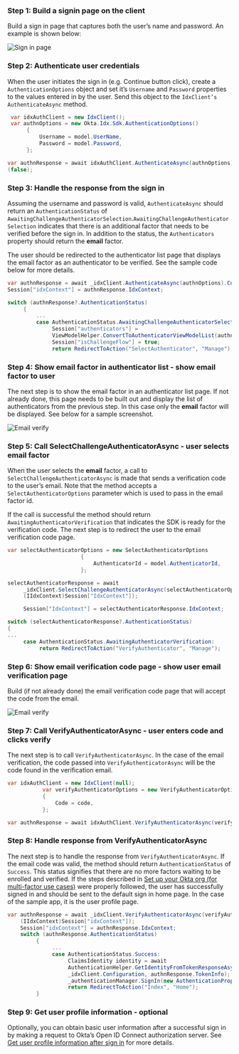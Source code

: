 ### Step 1: Build a signin page on the client

Build a sign in page that captures both the user’s name and
password. An example is shown below:

<div class="common-image-format">

![Sign in page](/img/oie-embedded-sdk/oie-embedded-sdk-use-case-simple-sign-on-screenshot-sign-in.png
 "Sign in page")

</div>

### Step 2: Authenticate user credentials

When the user initiates the sign in (e.g. Continue button click),
create a `AuthenticationOptions` object and set it’s `Username` and
`Password` properties to the values entered in by the user. Send this
object to the `IdxClient’s AuthenticateAsync` method.

```csharp
 var idxAuthClient = new IdxClient();
 var authnOptions = new Okta.Idx.Sdk.AuthenticationOptions()
      {
          Username = model.UserName,
          Password = model.Password,
      };

var authnResponse = await idxAuthClient.AuthenticateAsync(authnOptions).ConfigureAwait
(false);
```

### Step 3: Handle the response from the sign in

Assuming the username and password is valid, `AuthenticateAsync`
should return an `AuthenticationStatus` of
`AwaitingChallengeAuthenticatorSelection`.`AwaitingChallengeAuthenticatorSelection`
indicates that there is an additional factor that needs to be verified
before the sign in.  In addition to the status, the `Authenticators`
property should return the **email** factor.

The user should be redirected to the authenticator list page that
displays the email factor as an authenticator to be verified. See
the sample code below for more details.

```csharp
var authnResponse = await _idxClient.AuthenticateAsync(authnOptions).ConfigureAwait(false);
Session["idxContext"] = authnResponse.IdxContext;

switch (authnResponse?.AuthenticationStatus)
     {
         ...
         case AuthenticationStatus.AwaitingChallengeAuthenticatorSelection:
              Session["authenticators"] =
              ViewModelHelper.ConvertToAuthenticatorViewModelList(authnResponse.Authenticators);
              Session["isChallengeFlow"] = true;
              return RedirectToAction("SelectAuthenticator", "Manage");
```

### Step 4: Show email factor in authenticator list - show email factor to user

The next step is to show the email factor in an authenticator list page. If
not already done, this page needs to be built out and display the list of
authenticators from the previous step.  In this case only the **email**
factor will be displayed. See below for a sample screenshot.

<div class="common-image-format">

![Email verify](/img/oie-embedded-sdk/oie-embedded-sdk-use-case-sign-in-pwd-email-screen-verify.png
 "Email verify")

</div>

### Step 5: Call SelectChallengeAuthenticatorAsync - user selects email factor

When the user selects the **email** factor, a call to
`SelectChallengeAuthenticatorAsync` is made that sends a verification
code to the user’s email. Note that the method accepts a
`SelectAuthenticatorOptions` parameter which is used to pass in the
email factor id.

If the call is successful the method should return
`AwaitingAuthenticatorVerification` that indicates the SDK is ready for
the verification code. The next step is to redirect the user to the email
verification code page.

```csharp
var selectAuthenticatorOptions = new SelectAuthenticatorOptions
                       {
                           AuthenticatorId = model.AuthenticatorId,
                       };

selectAuthenticatorResponse = await
     _idxClient.SelectChallengeAuthenticatorAsync(selectAuthenticatorOptions,
     (IIdxContext)Session["IdxContext"]);

     Session["IdxContext"] = selectAuthenticatorResponse.IdxContext;

switch (selectAuthenticatorResponse?.AuthenticationStatus)
{
...
     case AuthenticationStatus.AwaitingAuthenticatorVerification:
          return RedirectToAction("VerifyAuthenticator", "Manage");
```

### Step 6: Show email verification code page - show user email verification page

Build (if not already done) the email verification code page that will accept
the code from the email.

<div class="common-image-format">

![Email verify](/img/oie-embedded-sdk/oie-embedded-sdk-use-case-simple-self-serv-screen-verify-email-code.png
 "Email verify")

</div>

### Step 7: Call VerifyAuthenticatorAsync - user enters code and clicks verify

The next step is to call `VerifyAuthenticatorAsync`. In the case of the email
verification, the code passed into `VerifyAuthenticatorAsync` will be the code
found in the verification email.

```csharp
var idxAuthClient = new IdxClient(null);
           var verifyAuthenticatorOptions = new VerifyAuthenticatorOptions
           {
               Code = code,
           };

var authnResponse = await idxAuthClient.VerifyAuthenticatorAsync(verifyAuthenticatorOptions, (IIdxContext)Session["idxContext"]);
```

### Step 8: Handle response from VerifyAuthenticatorAsync

The next step is to handle the response from `VerifyAuthenticatorAsync`.
If the email code was valid, the method should return `AuthenticationStatus`
of `Success`. This status signifies that there are no more factors waiting to
be enrolled and verified. If the steps described in
[Set up your Okta org (for multi-factor use cases)](/docs/guides/oie-embedded-sdk-setup/aspnet/oie-embedded-sdk-org-setup/#set-up-your-okta-org-for-multi-factor-use-cases)
were properly followed,  the user has successfully signed in and should be sent
to the default sign in home page.  In the case of the sample app, it is the
user profile page.

```csharp
var authnResponse = await _idxClient.VerifyAuthenticatorAsync(verifyAuthenticatorOptions,
    (IIdxContext)Session["idxContext"]);
    Session["idxContext"] = authnResponse.IdxContext;
    switch (authnResponse.AuthenticationStatus)
         {
              ...
              case AuthenticationStatus.Success:
                   ClaimsIdentity identity = await
                   AuthenticationHelper.GetIdentityFromTokenResponseAsync(
                   _idxClient.Configuration, authnResponse.TokenInfo);
                   _authenticationManager.SignIn(new AuthenticationProperties(), identity);
                   return RedirectToAction("Index", "Home");
         }
```

### Step 9: Get user profile information - optional

Optionally, you can obtain basic user information after a successful sign
in by making a request to Okta’s Open ID Connect authorization server.
See [Get user profile information after sign in](/docs/guides/oie-embedded-sdk-alternate-flows/aspnet/main/#get-user-profile-information-after-sign-in) for more details.
